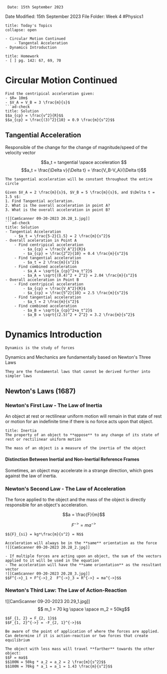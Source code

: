 	 Date: 15th September 2023
Date Modified: 15th September 2023
File Folder: Week 4
#Physics1

```ad-abstract
title: Today's Topics
collapse: open

- Circular Motion Continued
	- Tangental Acceleration
- Dynamics Introduction

```

```ad-note
title: Homework
- [ ] pg. 142: 67, 69, 70
```

# Circular Motion Continued

```ad-example
Find the centripical acceleration given:
- $R= 10m$
- $V_A = V_B = 3 \frac{m}{s}$
```ad-check
title: Solution
$$a_{cp} = \frac{v^2}{R}$$ 
$$a_{cp} = \frac{(3)^2}{10} = 0.9 \frac{m}{s^2}$$ 
```

## Tangential Acceleration

Responsible of the change  for the change of magnitude/speed of the velocity vector

$$a_t = tangential \space acceleration $$
$$a_t = \frac{\Delta v}{\Delta t} = \frac{V_B-V_A}{\Delta t}$$

```ad-important
The tangential acceleration will be constant throughout the entire circle
```

```ad-example
Given $V_A = 2 \frac{m}{s}$, $V_B = 5 \frac{m}{s}$, and $\Delta t = 1.5 s$:
1. Find Tangential accleration.
2. What is the overall acceleration in point A?
3. What is the overall acceleration in point B?

![[CamScanner 09-20-2023 20.28_1.jpg]]
```ad-check
title: Solution
- Tangential Acceleration
	- $a_t = \frac{5-2}{1.5} = 2 \frac{m}{s^2}$
- Overall aceleration in Point A
	- Find centripical acceleration
		- $a_{cp} = \frac{V_A^2}{R}$
		- $a_{cp} = \frac{2^2}{10} = 0.4 \frac{m}{s^2}$
	- Find tangential acceleration
		- $a_t = 2 \frac{m}{s^2}$
	- Find combined acceleration
		- $a_A = \sqrt{a_{cp}^2+a_t^2}$
		- $a_A = \sqrt{(0.4)^2 + 2^2} = 2.04 \frac{m}{s^2}$
- Overall acceleration in Point B
	- Find centripical acceleration
		- $a_{cp} = \frac{V_A^2}{R}$
		- $a_{cp} = \frac{5^2}{10} = 2.5 \frac{m}{s^2}$
	- Find tangential acceleration
		- $a_t = 2 \frac{m}{s^2}$
	- Find combined acceleration
		- $a_B = \sqrt{a_{cp}^2+a_t^2}$
		- $a_B = \sqrt{(2.5)^2 + 2^2} = 3.2 \frac{m}{s^2}$
```

# Dynamics Introduction

```ad-summary
Dynamics is the study of forces
```

Dynamics and Mechanics are fundamentally based on Newton's Three Laws

```ad-note
They are the fundamental laws that cannot be derived further into simpler laws
```

## Newton's Laws (1687)

### Newton's First Law -  The Law of Inertia

An object at rest or rectilinear uniform motion will remain in that state of rest or motion for an indefinite time if there is no force acts upon that object.

```ad-summary
title: Inertia
The property of an object to **oppose** to any change of its state of rest or rectilinear uniform motion 
```

```ad-important
The mass of an object is a measure of the inertia of the object
```

#### Distinction Between Inertial and Non-Inertial Reference Frames

Sometimes, an object may accelerate in a strange direction, which goes against the law of inertia.


### Newton's Second Law - The Law of Acceleration

The  force applied to the object and the mass of the object is directly responsible for an object's acceleration.

$$a = \frac{F}{m}$$

$$F^{->} = ma^{->}$$

```ad-summary
$${F}_{si} = kg*\frac{m}{s^2} = N$$
```

```ad-note
Acceleration will always be in the **same** orientation as the force
![[CamScanner 09-20-2023 20.28_2.jpg]]
```

```ad-important
- If multiple forces are acting upon an object, the sum of the vectors applied to it will be used in the equation
- The acceleration will have the **same orientation** as the resultant vector
![[CamScanner 09-20-2023 20.28_3.jpg]]
$$F^{->}_1 + F^{->}_2  F^{->}_3 = R^{->} = ma^{->}$$
```

### Newton's Third Law: The Law of Action-Reaction

![[CamScanner 09-20-2023 20.29_1.jpg]]
$$ m_1 = 70 kg \space \space m_2 = 50kg$$

```ad-important
$$F_{1, 2} = F_{2, 1}$$
$$F_{1, 2}^{->} = -F_{2, 1}^{->}$$
```

```ad-warning
Be aware of the point of application of where the forces are applied. Can determine if it is action-reaction or two forces that create equilibrium
```

```ad-note
The object with less mass will travel **farther** towards the other object:
$$F = ma$$
$$100N = 50kg * a_2 = a_2 = 2 \frac{m}{s^2}$$
$$100N = 70kg * a_1 = a_1 = 1.43 \frac{m}{s^2}$$
```



